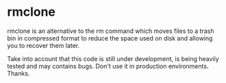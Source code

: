 # rmclone
rmclone is an alternative to the rm command which moves files to a trash bin in compressed format to reduce the space used on disk and allowing you to recover them later.

Take into account that this code is still under development, is being heavily tested and may contains bugs. Don't use it in production environments. Thanks.
